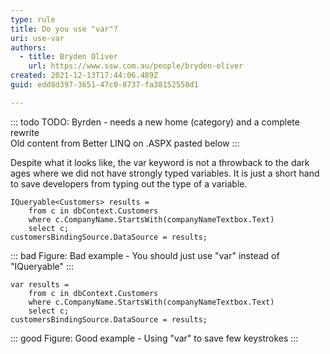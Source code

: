 ```yaml
---
type: rule
title: Do you use "var"?
uri: use-var
authors:
  - title: Bryden Oliver
    url: https://www.ssw.com.au/people/bryden-oliver
created: 2021-12-13T17:44:06.489Z
guid: edd8d397-3651-47c0-8737-fa38152558d1

---
```


::: todo
TODO: Byrden - needs a new home (category) and a complete rewrite  
Old content from Better LINQ on .ASPX pasted below
:::
            
<!--endintro-->

Despite what it looks like, the var keyword is not a throwback to the dark ages where we did not have strongly typed variables. It is just a short hand to save developers from typing out the type of a variable.

``` jquery
IQueryable<Customers> results =
    from c in dbContext.Customers
    where c.CompanyName.StartsWith(companyNameTextbox.Text)
    select c;
customersBindingSource.DataSource = results;
```
::: bad
Figure: Bad example - You should just use "var" instead of "IQueryable"
:::

``` jquery
var results =
    from c in dbContext.Customers
    where c.CompanyName.StartsWith(companyNameTextbox.Text)
    select c;
customersBindingSource.DataSource = results;
```
::: good
Figure: Good example - Using "var" to save few keystrokes
:::
